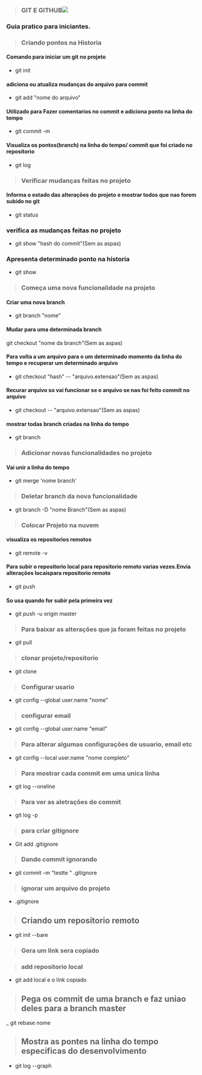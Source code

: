 > ### GIT E GITHUB![](https://pipz.com/static/images/blog/eddie.png)

### Guia pratico para iniciantes.
> ### Criando pontos na Historia
#### Comando para iniciar um git no projeto
* git init

#### adiciona ou atualiza mudanças do arquivo para commit
* git add "nome do arquivo"

#### Utilizado para Fazer comentarios no commit e adiciona ponto na linha do tempo
 * git commit -m

 #### Visualiza os pontos(branch) na linha do tempo/ commit que foi criado no repositorio
 * git log

 > ### Verificar mudanças feitas no projeto

#### Informa  o estado das alterações do projeto e mostrar todos que nao forem subido no git
* git status

### verifica as mudanças feitas no projeto
* git show "hash do commit"(Sem as aspas)

### Apresenta determinado ponto na historia
* git show

> ### Começa uma nova funcionalidade na projeto

#### Criar uma nova branch
* git branch "nome"

#### Mudar para uma determinada branch
 git checkout "nome da branch"(Sem as aspas)
#### Para volta a um arquivo para o um determinado momento da linha do tempo e recuperar um determinado arquivo
* git checkout "hash" -- "arquivo.extensao"(Sem as aspas)
#### Recurar arquivo  so vai funcionar se o arquivo se nao foi feito commit no arquivo
- git checkout -- "arquivo.extensao"(Sem as aspas)

#### mostrar todas branch criadas na linha do tempo
- git branch
> ### Adicionar novas funcionalidades no projeto

#### Vai unir a linha do tempo
- git merge 'nome branch' 

> ### Deletar branch da nova funcionalidade
- git branch -D "nome Branch"(Sem as aspas)

> ### Colocar Projeto na nuvem
#### visualiza os repositorios remotos
- git remote -v
#### Para subir o repositorio local para repositorio remoto varias vezes.Envia alterações locaispara repositorio remoto
- git push
 #### So usa quando for subir pela primeira vez
- git push -u origin master 

> ### __Para baixar as alterações que ja foram feitas no projeto__
- git pull
> ### clonar **projeto/repositorio**
- git clone

> ###  Configurar usario
- git config --global user.name "nome"

> ### configurar email
- git config --global user.name "email"

> ### Para alterar algumas configurações de usuario, email etc
- git config --local user.name "nome completo"

> ### Para mostrar cada commit em uma unica linha
- git log --oneline

> ### Para ver as aletrações do commit
- git log -p

> ### para criar gitignore
- Git add .gitignore

> ### Dando commit ignorando 
-  git commit -m "testte " .gitignore

> ### ignorar um arquivo do projeto
- .gitignore

> ## Criando um repositorio remoto 
- git init --bare

> ### Gera um link sera copiado 

> ### add repositorio local
- git add local e o link copiado

> ## Pega os commit de uma branch  e faz uniao deles para a branch master
_ git rebase nome

> ## Mostra as pontes na linha do tempo especificas do desenvolvimento
- git log --graph

